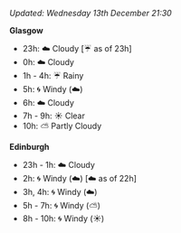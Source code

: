 *Updated: Wednesday 13th December 21:30*

**Glasgow**

* 23h: :cloud: Cloudy [:umbrella: as of 23h]
* 0h: :cloud: Cloudy
* 1h - 4h: :umbrella: Rainy
* 5h: :cyclone: Windy (:cloud:)
* 6h: :cloud: Cloudy
* 7h - 9h: :sunny: Clear
* 10h: :partly_sunny: Partly Cloudy

**Edinburgh**

* 23h - 1h: :cloud: Cloudy
* 2h: :cyclone: Windy (:cloud:) [:cloud: as of 22h]
* 3h, 4h: :cyclone: Windy (:cloud:)
* 5h - 7h: :cyclone: Windy (:partly_sunny:)
* 8h - 10h: :cyclone: Windy (:sunny:)
